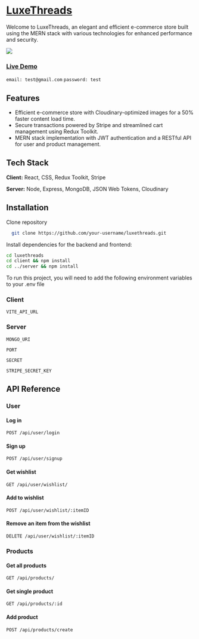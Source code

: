 # <a href="https://luxethreads.netlify.app">LuxeThreads</a>

Welcome to LuxeThreads, an elegant and efficient e-commerce store built using the MERN stack with various technologies for enhanced performance and security.

<a href="https://lh3.googleusercontent.com/drive-viewer/AK7aPaBL4T4DVHwfrpgUyc58PMtyxum5v4T10VDqMf3dODo_Ah5qGibow-3Jsg8DQwMbArWwSwjJGewjIyIfT_9mWeHesGR_3Q=s1600?source=screenshot.guru"> <img src="https://lh3.googleusercontent.com/drive-viewer/AK7aPaBL4T4DVHwfrpgUyc58PMtyxum5v4T10VDqMf3dODo_Ah5qGibow-3Jsg8DQwMbArWwSwjJGewjIyIfT_9mWeHesGR_3Q=s1600" /> </a>

### <a href="https://luxethreads.netlify.app"> Live Demo </a>
`email: test@gmail.com`
`password: test`

## Features

- Efficient e-commerce store with Cloudinary-optimized images for a 50% faster content load time.
- Secure transactions powered by Stripe and streamlined cart management using Redux Toolkit.
- MERN stack implementation with JWT authentication and a RESTful API for user and product management.


## Tech Stack

**Client:** React, CSS, Redux Toolkit, Stripe  

**Server:** Node, Express, MongoDB, JSON Web Tokens, Cloudinary


## Installation

Clone repository

```bash
  git clone https://github.com/your-username/luxethreads.git
```
Install dependencies for the backend and frontend:

```bash
cd luxethreads
cd client && npm install
cd ../server && npm install
```
To run this project, you will need to add the following environment variables to your .env file

### Client
`VITE_API_URL`

### Server
`MONGO_URI`

`PORT`

`SECRET`

`STRIPE_SECRET_KEY`


## API Reference

### User

#### Log in
```http
POST /api/user/login
```

#### Sign up

```http
POST /api/user/signup
```

#### Get wishlist

```http
GET /api/user/wishlist/
```

#### Add to wishlist

```http
POST /api/user/wishlist/:itemID
```

#### Remove an item from the wishlist

```http
DELETE /api/user/wishlist/:itemID
```

### Products

#### Get all products

```http
GET /api/products/
```
#### Get single product

```http
GET /api/products/:id
```
#### Add product

```http
POST /api/products/create
```
